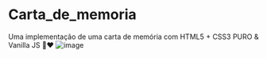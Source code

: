# Carta_de_memoria
Uma implementação de uma carta de memória com HTML5 + CSS3 PURO &amp; Vanilla JS 🎈♥
![image](https://user-images.githubusercontent.com/48324076/85932820-80600300-b8c7-11ea-8c33-1a897e16c95b.png)

